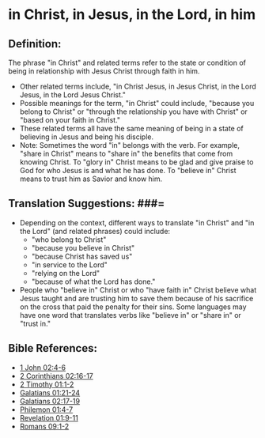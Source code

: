 # in Christ, in Jesus, in the Lord, in him #

## Definition: ##

The phrase "in Christ" and related terms refer to the state or condition of being in relationship with Jesus Christ through faith in him.

* Other related terms include, "in Christ Jesus, in Jesus Christ, in the Lord Jesus, in the Lord Jesus Christ."
* Possible meanings for the term, "in Christ" could include, "because you belong to Christ" or "through the relationship you have with Christ" or "based on your faith in Christ."
* These related terms all have the same meaning of being in a state of believing in Jesus and being his disciple.
* Note: Sometimes the word "in" belongs with the verb. For example, "share in Christ" means to "share in" the benefits that come from knowing Christ. To "glory in" Christ means to be glad and give praise to God for who Jesus is and what he has done. To "believe in" Christ means to trust him as Savior and know him.

## Translation Suggestions: ###=

* Depending on the context, different ways to translate "in Christ" and "in the Lord" (and related phrases) could include:
   * "who belong to Christ"
   * "because you believe in Christ"
   * "because Christ has saved us"
   * "in service to the Lord"
   * "relying on the Lord"
   * "because of what the Lord has done."
* People who "believe in" Christ or who "have faith in" Christ believe what Jesus taught and are trusting him to save them because of his sacrifice on the cross that paid the penalty for their sins. Some languages may have one word that translates verbs like "believe in" or "share in" or "trust in."



## Bible References: ##

* [1 John 02:4-6](en/tn/1jn/help/02/04)
* [2 Corinthians 02:16-17](en/tn/2co/help/02/16)
* [2 Timothy 01:1-2](en/tn/2ti/help/01/01)
* [Galatians 01:21-24](en/tn/gal/help/01/21)
* [Galatians 02:17-19](en/tn/gal/help/02/17)
* [Philemon 01:4-7](en/tn/phm/help/01/04)
* [Revelation 01:9-11](en/tn/rev/help/01/09)
* [Romans 09:1-2](en/tn/rom/help/09/01)
